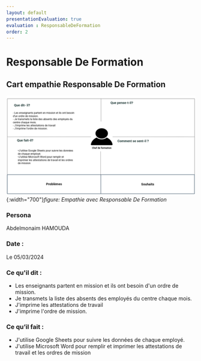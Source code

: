 ```yaml
---
layout: default
presentationEvaluation: true
evaluation : ResponsableDeFormation
order: 2
---
```


# Responsable De Formation

## Cart empathie Responsable De Formation

![Cart empathie Responsable De Formation](./images/empathie-responsable-de-formation.png){:width="700"}*figure: Empathie avec Responsable De Formation* 

<!-- note -->
### Persona

Abdelmonaim HAMOUDA

### Date :

Le 05/03/2024

### Ce qu'il dit : 

- Les enseignants partent en mission et ils ont besoin d'un ordre de mission.
- Je transmets la liste des absents des employés du centre chaque mois.
- J'imprime les attestations de travail
- J'imprime l'ordre de mission.

### Ce qu’il fait :

- J'utilise Google Sheets pour suivre les données de chaque employé.
- J'utilise Microsoft Word pour remplir et imprimer les attestations de travail et les ordres de mission

<!-- new slide -->